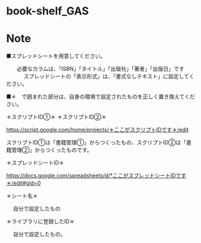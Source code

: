 # book-shelf_GAS
# Note
■スプレッドシートを用意してください。

　　必要なカラムは、「ISBN」「タイトル」「出版社」「著者」「出版日」です
　　
 　スプレッドシートの「表示形式」は、「書式なしテキスト」に設定してください。

■＊　で囲まれた部分は、自身の環境で設定されたものを正しく置き換えてください。

 ＊スクリプトID①＊
 ＊スクリプトID②＊

  https://script.google.com/home/projects/＊ここがスクリプトIDです＊/edit

  スクリプトID①は「書籍管理①」からつくったもの、スクリプトID②は「書籍管理②」からつくったものです。

 ＊スプレッドシートID＊

   https://docs.google.com/spreadsheets/d/*ここがスプレッドシートIDです＊/edit#gid=0

＊シート名＊

　  自分で設定したもの

＊ライブラリに登録したID＊

　  自分で設定したもの。

